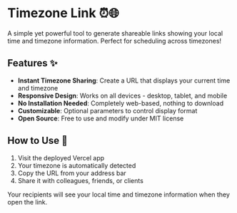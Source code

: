 # Timezone Link ⏰🌐

A simple yet powerful tool to generate shareable links showing your local time and timezone information. Perfect for scheduling across timezones!

## Features ✨

- **Instant Timezone Sharing**: Create a URL that displays your current time and timezone
- **Responsive Design**: Works on all devices - desktop, tablet, and mobile
- **No Installation Needed**: Completely web-based, nothing to download
- **Customizable**: Optional parameters to control display format
- **Open Source**: Free to use and modify under MIT license

## How to Use 🚀

1. Visit the deployed Vercel app
2. Your timezone is automatically detected
3. Copy the URL from your address bar
4. Share it with colleagues, friends, or clients

Your recipients will see your local time and timezone information when they open the link.

